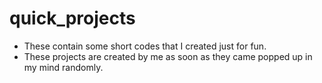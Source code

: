 # quick_projects
 - These contain some short codes that I created just for fun.
 - These projects are created by me as soon as they came popped up in my mind randomly.
